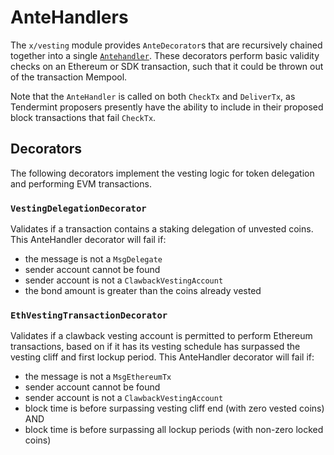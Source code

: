 <!--
order: 5
-->

# AnteHandlers

The `x/vesting` module provides `AnteDecorator`s that are recursively chained together into a single [`Antehandler`](https://github.com/cosmos/cosmos-sdk/blob/v0.43.0-alpha1/docs/architecture/adr-010-modular-antehandler.md).
These decorators perform basic validity checks on an Ethereum or SDK transaction, such that it could be thrown out of the transaction Mempool.

Note that the `AnteHandler` is called on both `CheckTx` and `DeliverTx`, as Tendermint proposers presently have the ability to include in their proposed block transactions that fail `CheckTx`.

## Decorators

The following decorators implement the vesting logic for token delegation and performing EVM transactions.

### `VestingDelegationDecorator`

Validates if a transaction contains a staking delegation of unvested coins. This AnteHandler decorator will fail if:

- the message is not a `MsgDelegate`
- sender account cannot be found
- sender account is not a `ClawbackVestingAccount`
- the bond amount is greater than the coins already vested

### `EthVestingTransactionDecorator`

Validates if a clawback vesting account is permitted to perform Ethereum transactions, based on if it has its vesting schedule has surpassed the vesting cliff and first lockup period.
This AnteHandler decorator will fail if:

- the message is not a `MsgEthereumTx`
- sender account cannot be found
- sender account is not a `ClawbackVestingAccount`
- block time is before surpassing vesting cliff end (with zero vested coins) AND
- block time is before surpassing all lockup periods (with non-zero locked coins)
